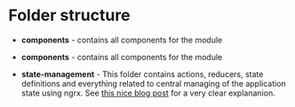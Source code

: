 # Folder structure

* <b>components</b> - contains all components for the module
* <b>components</b> - contains all components for the module

* <b>state-management</b> - This folder contains actions, reducers, state definitions and everything
related to central managing of the application state using ngrx. See [this nice blog post](http://www.wisdomofjim.com/blog/setting-up-ngrx-in-an-angular-2-project)
for a very clear explananion.
